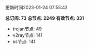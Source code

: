 更新时间2023-01-24 07:55:42

**总订阅: 73**
**总节点: 2249**
**有效节点: 331**
- trojan节点: 49
- v2ray节点: 141
- ss节点: 141
